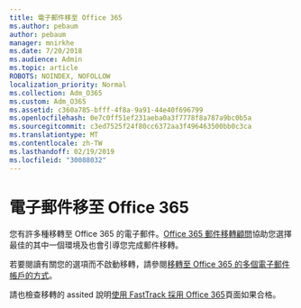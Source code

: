 ```yaml
---
title: 電子郵件移至 Office 365
ms.author: pebaum
author: pebaum
manager: mnirkhe
ms.date: 7/20/2018
ms.audience: Admin
ms.topic: article
ROBOTS: NOINDEX, NOFOLLOW
localization_priority: Normal
ms.collection: Adm_O365
ms.custom: Adm_O365
ms.assetid: c360a785-bfff-4f8a-9a91-44e40f696799
ms.openlocfilehash: 0e7c0ff51ef231aeba0a3f7778f8a787a9bc0b5a
ms.sourcegitcommit: c3ed7525f24f80cc6372aa3f496463500bb0c3ca
ms.translationtype: MT
ms.contentlocale: zh-TW
ms.lasthandoff: 02/19/2019
ms.locfileid: "30088032"
---
```

# <a name="move-email-to-office-365"></a>電子郵件移至 Office 365

您有許多種移轉至 Office 365 的電子郵件。[Office 365 郵件移轉顧問](https://aka.ms/alchemyinsight-mailmigrationadvisor)協助您選擇最佳的其中一個環境及也會引導您完成郵件移轉。 
  
若要閱讀有關您的選項而不啟動移轉，請參閱[移轉至 Office 365 的多個電子郵件帳戶的方式](https://support.office.com/article/0a4913fe-60fb-498f-9155-a86516418842)。

請也檢查移轉的 assited 說明[使用 FastTrack 採用 Office 365](https://www.microsoft.com/fasttrack/microsoft-365/office-365)頁面如果合格。
  

